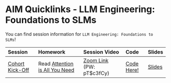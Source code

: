 # AIM Quicklinks - LLM Engineering: Foundations to SLMs

You can find session information for `LLM Engineering: Foundations to SLMs`!

| Session         | Homework                  | Session Video | Code            | Slides |
|:----------------|:-------------------------|:--------------|:----------------|:-------|
| [Cohort Kick-Off](https://www.notion.so/LLM-Engineering-Cohort-3-Home-Page-13dcd547af3d80feaf80f1a203e411c7?pvs=4#13ecd547af3d808c916dc7494e20cb2e) | Read [Attention is All You Need](https://arxiv.org/abs/1706.03762) | [Zoom Link](https://us02web.zoom.us/rec/share/9My2ifxlU7WPK5kzKLxceg5WqrbaaNksN8CWPVpMSkkhLCLQGszGndlJeTM-fLFw.a4Y9iz9eFlEzMzTe) (PW: pT$c3fCy)              | [Code Here!](https://github.com/AI-Maker-Space/LLM-Engineering-Foundations-to-SLMs/tree/main/01_Kickoff_Model_Evolution) |  [Slides](https://www.canva.com/design/DAGWfLzJLjU/jcP2nnJIUozdxw47M56SIA/edit?utm_content=DAGWfLzJLjU&utm_campaign=designshare&utm_medium=link2&utm_source=sharebutton) |